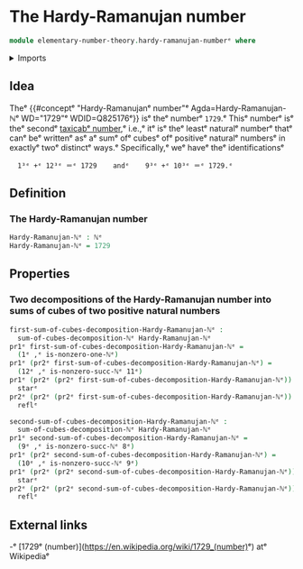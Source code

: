 # The Hardy-Ramanujan number

```agda
module elementary-number-theory.hardy-ramanujan-numberᵉ where
```

<details><summary>Imports</summary>

```agda
open import elementary-number-theory.natural-numbersᵉ
open import elementary-number-theory.taxicab-numbersᵉ

open import foundation.dependent-pair-typesᵉ
open import foundation.identity-typesᵉ
open import foundation.unit-typeᵉ
```

</details>

## Idea

Theᵉ
{{#conceptᵉ "Hardy-Ramanujanᵉ number"ᵉ Agda=Hardy-Ramanujan-ℕᵉ WD="1729"ᵉ WDID=Q825176ᵉ}}
isᵉ theᵉ numberᵉ `1729`.ᵉ Thisᵉ numberᵉ isᵉ theᵉ secondᵉ
[taxicabᵉ number](elementary-number-theory.taxicab-numbers.md),ᵉ i.e.,ᵉ itᵉ isᵉ theᵉ
leastᵉ naturalᵉ numberᵉ thatᵉ canᵉ beᵉ writtenᵉ asᵉ aᵉ sumᵉ ofᵉ cubesᵉ ofᵉ positiveᵉ naturalᵉ
numbersᵉ in exactlyᵉ twoᵉ distinctᵉ ways.ᵉ Specifically,ᵉ weᵉ haveᵉ theᵉ identificationsᵉ

```text
  1³ᵉ +ᵉ 12³ᵉ ＝ᵉ 1729    andᵉ    9³ᵉ +ᵉ 10³ᵉ ＝ᵉ 1729.ᵉ
```

## Definition

### The Hardy-Ramanujan number

```agda
Hardy-Ramanujan-ℕᵉ : ℕᵉ
Hardy-Ramanujan-ℕᵉ = 1729
```

## Properties

### Two decompositions of the Hardy-Ramanujan number into sums of cubes of two positive natural numbers

```agda
first-sum-of-cubes-decomposition-Hardy-Ramanujan-ℕᵉ :
  sum-of-cubes-decomposition-ℕᵉ Hardy-Ramanujan-ℕᵉ
pr1ᵉ first-sum-of-cubes-decomposition-Hardy-Ramanujan-ℕᵉ =
  (1ᵉ ,ᵉ is-nonzero-one-ℕᵉ)
pr1ᵉ (pr2ᵉ first-sum-of-cubes-decomposition-Hardy-Ramanujan-ℕᵉ) =
  (12ᵉ ,ᵉ is-nonzero-succ-ℕᵉ 11ᵉ)
pr1ᵉ (pr2ᵉ (pr2ᵉ first-sum-of-cubes-decomposition-Hardy-Ramanujan-ℕᵉ)) =
  starᵉ
pr2ᵉ (pr2ᵉ (pr2ᵉ first-sum-of-cubes-decomposition-Hardy-Ramanujan-ℕᵉ)) =
  reflᵉ

second-sum-of-cubes-decomposition-Hardy-Ramanujan-ℕᵉ :
  sum-of-cubes-decomposition-ℕᵉ Hardy-Ramanujan-ℕᵉ
pr1ᵉ second-sum-of-cubes-decomposition-Hardy-Ramanujan-ℕᵉ =
  (9ᵉ ,ᵉ is-nonzero-succ-ℕᵉ 8ᵉ)
pr1ᵉ (pr2ᵉ second-sum-of-cubes-decomposition-Hardy-Ramanujan-ℕᵉ) =
  (10ᵉ ,ᵉ is-nonzero-succ-ℕᵉ 9ᵉ)
pr1ᵉ (pr2ᵉ (pr2ᵉ second-sum-of-cubes-decomposition-Hardy-Ramanujan-ℕᵉ)) =
  starᵉ
pr2ᵉ (pr2ᵉ (pr2ᵉ second-sum-of-cubes-decomposition-Hardy-Ramanujan-ℕᵉ)) =
  reflᵉ
```

## External links

-ᵉ [1729ᵉ (number)](<https://en.wikipedia.org/wiki/1729_(number)>ᵉ) atᵉ Wikipediaᵉ
